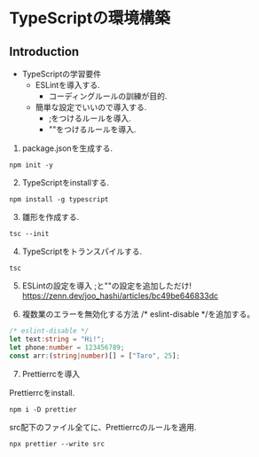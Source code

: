 # TypeScriptの環境構築

## Introduction 
- TypeScriptの学習要件
  - ESLintを導入する.
    - コーディングルールの訓練が目的.
  - 簡単な設定でいいので導入する.
    - ;をつけるルールを導入.
    - ""をつけるルールを導入.

1. package.jsonを生成する.
```
npm init -y
```

2. TypeScriptをinstallする.
```
npm install -g typescript
```

3. 雛形を作成する.
```
tsc --init
```

4. TypeScriptをトランスパイルする.
```
tsc
```

5. ESLintの設定を導入
;と""の設定を追加しただけ!
https://zenn.dev/joo_hashi/articles/bc49be646833dc

6. 複数業のエラーを無効化する方法
/* eslint-disable */を追加する。
```ts
/* eslint-disable */
let text:string = "Hi!";
let phone:number = 123456789;
const arr:(string|number)[] = ["Taro", 25];
```

7. Prettierrcを導入

Prettierrcをinstall.
```
npm i -D prettier
```

src配下のファイル全てに、Prettierrcのルールを適用.
```
npx prettier --write src
```
